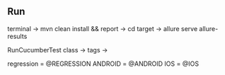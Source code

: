 
## Run 
terminal -> mvn clean install && 
report -> cd target -> allure serve allure-results

RunCucumberTest class -> tags ->

regression = @REGRESSION
ANDROID = @ANDROID
IOS = @IOS



